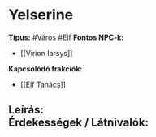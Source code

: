 # Yelserine

**Típus:** #Város #Elf
**Fontos NPC-k:**  
- [[Virion Iarsys]]

**Kapcsolódó frakciók:**  
- [[Elf Tanács]]  

**Leírás:**  
**Érdekességek / Látnivalók:**  
-  

